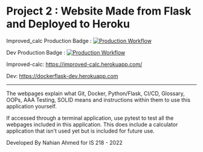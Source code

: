 # Project 2 : Website Made from Flask and Deployed to Heroku
Improved_calc Production Badge : [![Production Workflow](https://github.com/nahian-29/project1-flask/actions/workflows/dev.yml/badge.svg?branch=improved_calc)](https://github.com/nahian-29/project1-flask/actions/workflows/dev.yml)

Dev Production Badge : [![Production Workflow](https://github.com/nahian-29/project1-flask/actions/workflows/dev.yml/badge.svg?branch=dev)](https://github.com/nahian-29/project1-flask/actions/workflows/dev.yml)

Improved-calc: https://improved-calc.herokuapp.com/

Dev: https://dockerflask-dev.herokuapp.com
***
The webpages explain what Git, Docker, Python/Flask, CI/CD, Glossary, OOPs, AAA Testing, SOLID means and instructions within them 
to use this application yourself.

If accessed through a terminal application, use pytest to test all the webpages included in 
this application. This does include a calculator application that isn't used yet but is included
for future use.

Developed By Nahian Ahmed for IS 218 - 2022 